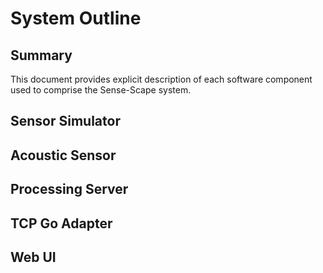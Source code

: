 # System Outline

## Summary

This document provides explicit description of each software component used to comprise the Sense-Scape system.

## Sensor Simulator

## Acoustic Sensor

## Processing Server

## TCP Go Adapter

## Web UI





